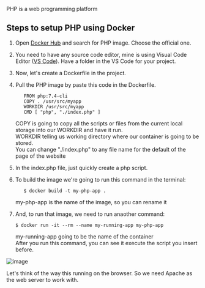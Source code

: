 PHP is a web programming platform

## Steps to setup PHP using Docker

1. Open [Docker Hub](https://hub.docker.com/) and search for PHP image. Choose the official one.
2. You need to have any source code editor, mine is using Visual Code Editor ([VS Code](https://code.visualstudio.com/download)). Have a folder in the VS Code for your project.
3. Now, let's create a Dockerfile in the project.
4. Pull the PHP image by paste this code in the Dockerfile.
   ```
      FROM php:7.4-cli
      COPY . /usr/src/myapp
      WORKDIR /usr/src/myapp
      CMD [ "php", "./index.php" ]
   ```
   COPY is going to copy all the scripts or files from the current local storage into our WORKDIR and have it run.  
   WORKDIR telling us working directory where our container is going to be stored.  
   You can change "./index.php" to any file name for the default of the page of the website  
   
5. In the index.php file, just quickly create a php script.
6. To build the image we're going to run this command in the terminal:
   ```
      $ docker build -t my-php-app .
   ```
   my-php-app is the name of the image, so you can rename it  
7. And, to run that image, we need to run anaother command:
   ```
   $ docker run -it --rm --name my-running-app my-php-app
   ```
   my-running-app going to be the name of the container     
   After you run this command, you can see it execute the script you insert before.  
      
![image](https://user-images.githubusercontent.com/106062805/174460115-4767b486-806e-4eed-b069-3685541ae650.png)  

Let's think of the way this running on the browser. So we need Apache as the web server to work with.

